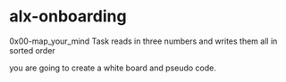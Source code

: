 # alx-onboarding
 0x00-map_your_mind
Task
reads in three numbers and writes them all in sorted order

you are going to create a white board and pseudo code.
